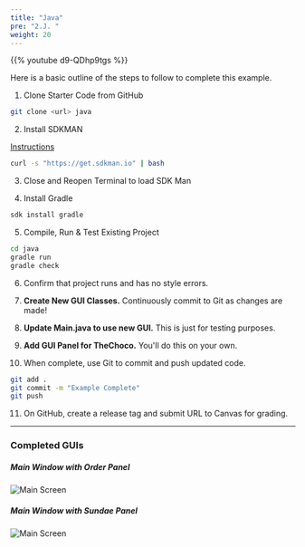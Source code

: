 ```yaml
---
title: "Java"
pre: "2.J. "
weight: 20
---
```


{{% youtube d9-QDhp9tgs %}}

Here is a basic outline of the steps to follow to complete this example.

1. Clone Starter Code from GitHub

```bash
git clone <url> java
```

2. Install SDKMAN

[Instructions](https://sdkman.io/install)

```bash
curl -s "https://get.sdkman.io" | bash
```

3. Close and Reopen Terminal to load SDK Man

4. Install Gradle

```bash
sdk install gradle
```

5. Compile, Run & Test Existing Project

```bash
cd java
gradle run
gradle check
```

6. Confirm that project runs and has no style errors. 

7. **Create New GUI Classes.** Continuously commit to Git as changes are made!

8. **Update Main.java to use new GUI.** This is just for testing purposes. 

9. **Add GUI Panel for TheChoco.** You'll do this on your own.

10. When complete, use Git to commit and push updated code. 

```bash
git add .
git commit -m "Example Complete"
git push
```

11. On GitHub, create a release tag and submit URL to Canvas for grading. 

---

### Completed GUIs

##### Main Window with Order Panel

![Main Screen](/cc410/images/e6/swing_sample.png)

##### Main Window with Sundae Panel

![Main Screen](/cc410/images/e6/swing_sample2.png)